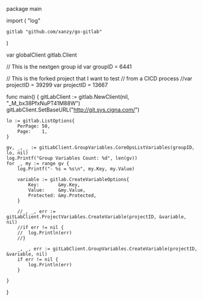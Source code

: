 package main

import (
	"log"

	gitlab "github.com/xanzy/go-gitlab"
)

var globalClient gitlab.Client

// This is the nextgen group id
var groupID = 6441

// This is the forked project that I want to test
// from a CICD process
//var projectID = 39299
var projectID = 13667

func main() {
	gitLabClient := gitlab.NewClient(nil, "_M_bx38PfxNuPT41M88W")
	gitLabClient.SetBaseURL("http://git.sys.cigna.com/")

	lo := gitlab.ListOptions{
		PerPage: 50,
		Page:    1,
	}

	gv, _, _ := gitLabClient.GroupVariables.CoreOpsListVariables(groupID, lo, nil)
	log.Printf("Group Variables Count: %d", len(gv))
	for _, my := range gv {
		log.Printf("- %s = %s\n", my.Key, my.Value)

		variable := gitlab.CreateVariableOptions{
			Key:       &my.Key,
			Value:     &my.Value,
			Protected: &my.Protected,
		}

		//_, _, err := gitLabClient.ProjectVariables.CreateVariable(projectID, &variable, nil)
		//if err != nil {
		//	log.Println(err)
		//}

		_, _, err := gitLabClient.GroupVariables.CreateVariable(projectID, &variable, nil)
		if err != nil {
			log.Println(err)
		}

	}

}